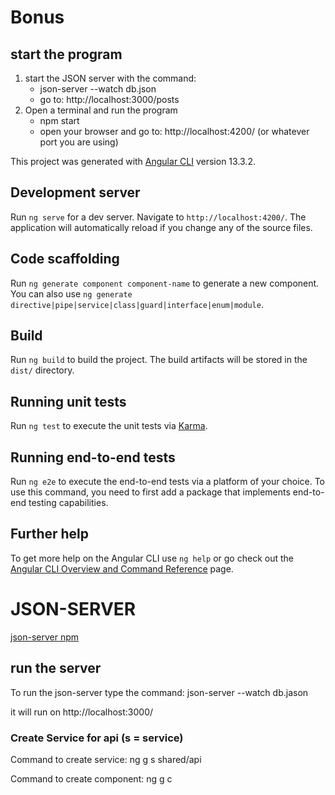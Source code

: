 # Bonus

## start the program

  1. start the JSON server with the command: 
      - json-server --watch db.json
      - go to: http://localhost:3000/posts
  2. Open a terminal and run the program
      - npm start
      - open your browser and go to: http://localhost:4200/ (or whatever port you are using)


This project was generated with [Angular CLI](https://github.com/angular/angular-cli) version 13.3.2.

## Development server

Run `ng serve` for a dev server. Navigate to `http://localhost:4200/`. The application will automatically reload if you change any of the source files.

## Code scaffolding

Run `ng generate component component-name` to generate a new component. You can also use `ng generate directive|pipe|service|class|guard|interface|enum|module`.

## Build

Run `ng build` to build the project. The build artifacts will be stored in the `dist/` directory.

## Running unit tests

Run `ng test` to execute the unit tests via [Karma](https://karma-runner.github.io).

## Running end-to-end tests

Run `ng e2e` to execute the end-to-end tests via a platform of your choice. To use this command, you need to first add a package that implements end-to-end testing capabilities.

## Further help

To get more help on the Angular CLI use `ng help` or go check out the [Angular CLI Overview and Command Reference](https://angular.io/cli) page.


# JSON-SERVER

[json-server npm](https://www.npmjs.com/package/json-server)

## run the server

To run the json-server type the command: json-server --watch db.jason

it will run on http://localhost:3000/

### Create Service for api (s = service)

Command to create service: ng g s shared/api

Command to create component: ng g c <nameOfComponent>

